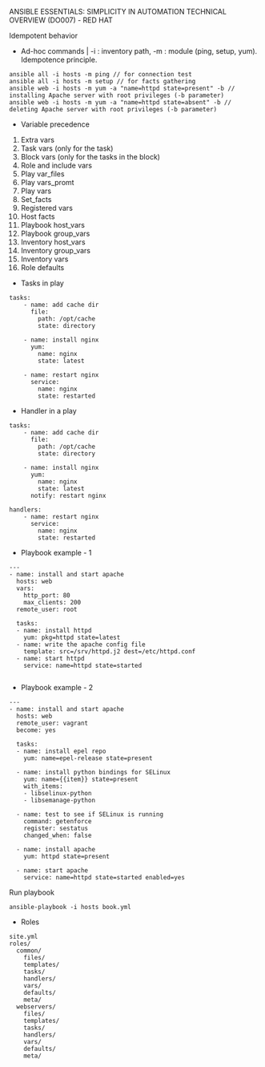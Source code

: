 ANSIBLE ESSENTIALS: SIMPLICITY IN AUTOMATION TECHNICAL OVERVIEW (DO007) - RED HAT

Idempotent behavior

- Ad-hoc commands |
-i : inventory path, -m : module (ping, setup, yum). Idempotence principle.
```
ansible all -i hosts -m ping // for connection test
ansible all -i hosts -m setup // for facts gathering
ansible web -i hosts -m yum -a "name=httpd state=present" -b // installing Apache server with root privileges (-b parameter)
ansible web -i hosts -m yum -a "name=httpd state=absent" -b // deleting Apache server with root privileges (-b parameter)
```

- Variable precedence

1. Extra vars
2. Task vars (only for the task)
3. Block vars (only for the tasks in the block)
4. Role and include vars
5. Play var_files
6. Play vars_promt
7. Play vars
8. Set_facts
9. Registered vars
10. Host facts
11. Playbook host_vars
12. Playbook group_vars
13. Inventory host_vars
14. Inventory group_vars
15. Inventory vars
16. Role defaults

- Tasks in play
```
tasks:
    - name: add cache dir
      file:
        path: /opt/cache
        state: directory
        
    - name: install nginx
      yum:
        name: nginx
        state: latest
        
    - name: restart nginx
      service:
        name: nginx
        state: restarted
```
- Handler in a play
```
tasks:
    - name: add cache dir
      file:
        path: /opt/cache
        state: directory
        
    - name: install nginx
      yum:
        name: nginx
        state: latest
      notify: restart nginx
        
handlers:
    - name: restart nginx
      service:
        name: nginx
        state: restarted
```
- Playbook example - 1
```
---
- name: install and start apache
  hosts: web
  vars:
    http_port: 80
    max_clients: 200
  remote_user: root
  
  tasks:
  - name: install httpd
    yum: pkg=httpd state=latest
  - name: write the apache config file
    template: src=/srv/httpd.j2 dest=/etc/httpd.conf
  - name: start httpd
    service: name=httpd state=started
    
```
- Playbook example - 2
```
---
- name: install and start apache
  hosts: web
  remote_user: vagrant
  become: yes
  
  tasks:
  - name: install epel repo
    yum: name=epel-release state=present
    
  - name: install python bindings for SELinux
    yum: name={{item}} state=present
    with_items:
    - libselinux-python
    - libsemanage-python
  
  - name: test to see if SELinux is running
    command: getenforce
    register: sestatus
    changed_when: false
    
  - name: install apache
    yum: httpd state=present
    
  - name: start apache
    service: name=httpd state=started enabled=yes
```
Run playbook
```
ansible-playbook -i hosts book.yml
```
- Roles
```
site.yml
roles/
  common/
    files/
    templates/
    tasks/
    handlers/
    vars/
    defaults/
    meta/
  webservers/
    files/
    templates/
    tasks/
    handlers/
    vars/
    defaults/
    meta/
```

